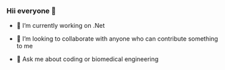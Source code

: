 ### Hii everyone 👋



- 🔭 I’m currently working on .Net

- 👯 I’m looking to collaborate with anyone who can contribute something to me

- 💬 Ask me about coding or biomedical engineering
 <!--
- 🤔 I’m looking for help with ...
- 🌱 I’m currently learning .Net
- 📫 How to reach me: ...
- 😄 Pronouns: ...
- ⚡ Fun fact: ...
-->
